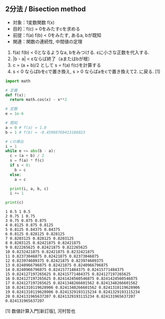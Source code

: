 
## 2分法 / Bisection method
- 対象：1変数関数 f(x)
- 目的：f(c) = 0をみたすcを求める
- 前提：f(a) f(b) < 0をみたす, あるa, bが既知
- 関連：関数の連続性, 中間値の定理

1. f(a) f(b) < 0となるようなa, bをみつける. εに小さな正数を代入する.
2. |b - a| < εならば終了（aまたはbが根）
3. c = (a + b)/2 として s = f(a) f(c)を計算する
4. s < 0 ならばbをcで置き換え, s > 0 ならばaをcで置き換えて2. に戻る.
[1]

```python
import math

# 定義
def f(x):
  return math.cos(x) - x**2

# 定数
e = 1e-6

# 既知
a = 0 # f(a) = 1.0
b = 1 # f(b) = -0.45969769413186023

# cの導出
i = 1
while e <= abs(b - a):
  c = (a + b) / 2
  s = f(a) * f(c)
  if s < 0:
    b = c
  else:
    a = c

  print(i, a, b, c)
  i += 1

print(c)
```

```
1 0.5 1 0.5
2 0.75 1 0.75
3 0.75 0.875 0.875
4 0.8125 0.875 0.8125
5 0.8125 0.84375 0.84375
6 0.8125 0.828125 0.828125
7 0.8203125 0.828125 0.8203125
8 0.8203125 0.82421875 0.82421875
9 0.822265625 0.82421875 0.822265625
10 0.8232421875 0.82421875 0.8232421875
11 0.82373046875 0.82421875 0.82373046875
12 0.823974609375 0.82421875 0.823974609375
13 0.8240966796875 0.82421875 0.8240966796875
14 0.8240966796875 0.82415771484375 0.82415771484375
15 0.824127197265625 0.82415771484375 0.824127197265625
16 0.824127197265625 0.8241424560546875 0.8241424560546875
17 0.824127197265625 0.8241348266601562 0.8241348266601562
18 0.8241310119628906 0.8241348266601562 0.8241310119628906
19 0.8241310119628906 0.8241329193115234 0.8241329193115234
20 0.824131965637207 0.8241329193115234 0.824131965637207
0.824131965637207
```

[1] 数値計算入門[新訂版], 河村哲也
